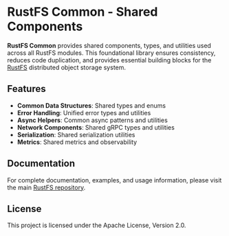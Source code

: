 # RustFS Common - Shared Components

**RustFS Common** provides shared components, types, and utilities used across all RustFS modules. This foundational library ensures consistency, reduces code duplication, and provides essential building blocks for the [RustFS](https://rustfs.com) distributed object storage system.

## Features

- **Common Data Structures**: Shared types and enums
- **Error Handling**: Unified error types and utilities
- **Async Helpers**: Common async patterns and utilities
- **Network Components**: Shared gRPC types and utilities
- **Serialization**: Shared serialization utilities
- **Metrics**: Shared metrics and observability

## Documentation

For complete documentation, examples, and usage information, please visit the main [RustFS repository](https://github.com/rustfs/rustfs).

## License

This project is licensed under the Apache License, Version 2.0.
